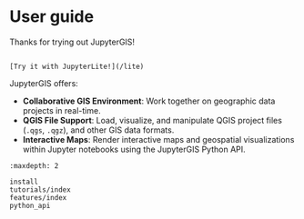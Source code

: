# User guide

Thanks for trying out JupyterGIS!

```{cssclass} try-in-jupyterlite-button

[Try it with JupyterLite!](/lite)
```

JupyterGIS offers:

- **Collaborative GIS Environment**: Work together on geographic data projects in real-time.
- **QGIS File Support**: Load, visualize, and manipulate QGIS project files (`.qgs`, `.qgz`), and other GIS data formats.
- **Interactive Maps**: Render interactive maps and geospatial visualizations within Jupyter notebooks using the JupyterGIS Python API.

```{toctree}
:maxdepth: 2

install
tutorials/index
features/index
python_api
```
